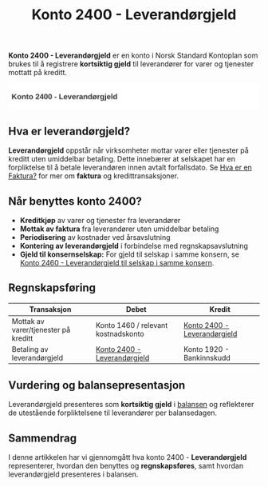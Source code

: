 ﻿---
title: "Konto 2400 - Leverandørgjeld"
seoTitle: "Konto 2400 | Leverandørgjeld | Kontoplan"
description: "Konto 2400 brukes til å registrere kortsiktig gjeld til leverandører for varer og tjenester mottatt på kreditt. Se når kontoen brukes, bokføring og balansepresentasjon."
summary: "Konto 2400 er leverandørgjeld. Slik bokfører du kreditkjøp og betaling, og presenterer gjelden i balansen."
---

**Konto 2400 - Leverandørgjeld** er en konto i Norsk Standard Kontoplan som brukes til å registrere **kortsiktig gjeld** til leverandører for varer og tjenester mottatt på kreditt.

![Illustrasjon av konto 2400 leverandørgjeld](2400-leverandorgjeld-image.svg)

## Hva er leverandørgjeld?

**Leverandørgjeld** oppstår når virksomheter mottar varer eller tjenester på kreditt uten umiddelbar betaling. Dette innebærer at selskapet har en forpliktelse til å betale leverandøren innen avtalt forfallsdato. Se [Hva er en Faktura?](/blogs/regnskap/hva-er-en-faktura "Hva er en Faktura? En Guide til Norske Fakturakrav") for mer om **faktura** og kredittransaksjoner.

## Når benyttes konto 2400?

* **Kreditkjøp** av varer og tjenester fra leverandører
* **Mottak av faktura** fra leverandører uten umiddelbar betaling
* **Periodisering** av kostnader ved årsavslutning
* **Kontering av leverandørgjeld** i forbindelse med regnskapsavslutning
* **Gjeld til konsernselskap:** For gjeld til selskap i samme konsern, se [Konto 2460 - Leverandørgjeld til selskap i samme konsern](/blogs/kontoplan/2460-leverandorgjeld-til-selskap-i-samme-konsern "Konto 2460 - Leverandørgjeld til selskap i samme konsern").

## Regnskapsføring

| Transaksjon                             | Debet                                | Kredit                                          |
|-----------------------------------------|--------------------------------------|-------------------------------------------------|
| Mottak av varer/tjenester på kreditt    | Konto 1460 / relevant kostnadskonto  | [Konto 2400 - Leverandørgjeld](/blogs/kontoplan/2400-leverandorgjeld "Konto 2400 - Leverandørgjeld") |
| Betaling av leverandørgjeld             | [Konto 2400 - Leverandørgjeld](/blogs/kontoplan/2400-leverandorgjeld "Konto 2400 - Leverandørgjeld") | Konto 1920 - Bankinnskudd                      |

## Vurdering og balansepresentasjon

Leverandørgjeld presenteres som **kortsiktig gjeld** i [balansen](/blogs/regnskap/hva-er-balanseregnskap "Hva er Balanseregnskap?") og reflekterer de utestående forpliktelsene til leverandører per balansedagen.

## Sammendrag

I denne artikkelen har vi gjennomgått hva konto 2400 - **Leverandørgjeld** representerer, hvordan den benyttes og **regnskapsføres**, samt hvordan leverandørgjeld presenteres i balansen.






